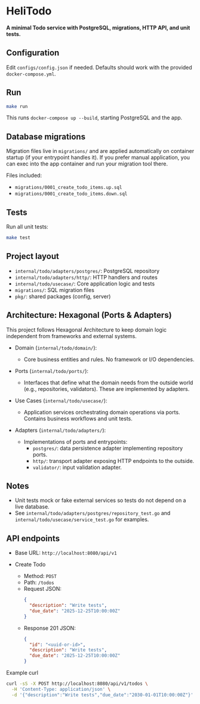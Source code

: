 # HeliTodo
**A minimal Todo service with PostgreSQL, migrations, HTTP API, and unit tests.**

## Configuration
Edit `configs/config.json` if needed. Defaults should work with the provided `docker-compose.yml`.

## Run 
```bash
make run
```
This runs `docker-compose up --build`, starting PostgreSQL and the app.


## Database migrations
Migration files live in `migrations/` and are applied automatically on container startup (if your entrypoint handles it). If you prefer manual application, you can exec into the app container and run your migration tool there.

Files included:
- `migrations/0001_create_todo_items.up.sql`
- `migrations/0001_create_todo_items.down.sql`


## Tests
Run all unit tests:
```bash
make test
```

## Project layout
- `internal/todo/adapters/postgres/`: PostgreSQL repository
- `internal/todo/adapters/http/`: HTTP handlers and routes
- `internal/todo/usecase/`: Core application logic and tests
- `migrations/`: SQL migration files
- `pkg/`: shared packages (config, server)

## Architecture: Hexagonal (Ports & Adapters)
This project follows Hexagonal Architecture to keep domain logic independent from frameworks and external systems.

- Domain (`internal/todo/domain/`):
  - Core business entities and rules. No framework or I/O dependencies.

- Ports (`internal/todo/ports/`):
  - Interfaces that define what the domain needs from the outside world (e.g., repositories, validators). These are implemented by adapters.

- Use Cases (`internal/todo/usecase/`):
  - Application services orchestrating domain operations via ports. Contains business workflows and unit tests.

- Adapters (`internal/todo/adapters/`):
  - Implementations of ports and entrypoints:
    - `postgres/`: data persistence adapter implementing repository ports.
    - `http/`: transport adapter exposing HTTP endpoints to the outside.
    - `validator/`: input validation adapter.

## Notes
- Unit tests mock or fake external services so tests do not depend on a live database.
- See `internal/todo/adapters/postgres/repository_test.go` and `internal/todo/usecase/service_test.go` for examples.


## API endpoints
- Base URL: `http://localhost:8080/api/v1`

- Create Todo
  - Method: `POST`
  - Path: `/todos`
  - Request JSON:
    ```json
    {
      "description": "Write tests",
      "due_date": "2025-12-25T10:00:00Z"
    }
    ```
  - Response 201 JSON:
    ```json
    {
      "id": "<uuid-or-id>",
      "description": "Write tests",
      "due_date": "2025-12-25T10:00:00Z"
    }
    ```

Example curl
```bash
curl -sS -X POST http://localhost:8080/api/v1/todos \
  -H 'Content-Type: application/json' \
  -d '{"description":"Write tests","due_date":"2030-01-01T10:00:00Z"}' | jq
```